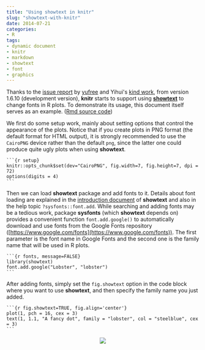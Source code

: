 ```yaml
---
title: "Using showtext in knitr"
slug: "showtext-with-knitr"
date: 2014-07-21
categories:
- R
tags:
- dynamic document
- knitr
- markdown
- showtext
- font
- graphics
---
```


Thanks to the [issue report](https://github.com/yihui/knitr/issues/799) by
[yufree](https://github.com/yufree) and Yihui's
[kind work](https://github.com/yihui/knitr),
from version 1.6.10 (development version), **knitr** starts to support using
[**showtext**](https://github.com/yixuan/showtext)
to change fonts in R plots. To demonstrate its usage, this document
itself serves as an example. ([Rmd source code](https://github.com/yixuan/en/blob/gh-pages/files/showtext-knitr.Rmd))

We first do some setup work, mainly about setting options that control
the appearance of the plots. Notice that if you create plots in PNG
format (the default format for HTML output), it is strongly recommended
to use the `CairoPNG` device rather than the default `png`, since
the latter one could produce quite ugly plots when using **showtext**.


``````
```{r setup}
knitr::opts_chunk$set(dev="CairoPNG", fig.width=7, fig.height=7, dpi = 72)
options(digits = 4)
```
``````

Then we can load **showtext** package and add fonts to it. Details about
font loading are explained in the
[introduction document](https://github.com/yixuan/showtext/blob/master/README.md)
of **showtext** and also in the help topic `?sysfonts::font.add`.
While searching and adding fonts may be a tedious work,
package **sysfonts** (which **showtext** depends on)
provides a convenient function `font.add.google()` to automatically download
and use fonts from the Google Fonts repository
([https://www.google.com/fonts](https://www.google.com/fonts)).
The first parameter is the font name in Google Fonts and the second one is
the family name that will be used in R plots.


``````
```{r fonts, message=FALSE}
library(showtext)
font.add.google("Lobster", "lobster")
```
``````

After adding fonts, simply set the `fig.showtext` option in the code block
where you want to use **showtext**, and then specify the family name you
just added.


``````
```{r fig.showtext=TRUE, fig.align='center'}
plot(1, pch = 16, cex = 3)
text(1, 1.1, "A fancy dot", family = "lobster", col = "steelblue", cex = 3)
```
``````

<div align="center">
  <img src="https://upload.yixuan.blog/en/2014/07/showtext.png" />
</div>
